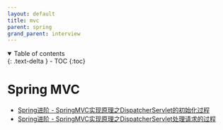 ```yaml
---
layout: default
title: mvc
parent: spring
grand_parent: interview
---
```


<details open markdown="block">
  <summary>
    Table of contents
  </summary>
  {: .text-delta }
- TOC
{:toc}
</details>

# Spring MVC


- [Spring进阶 - SpringMVC实现原理之DispatcherServlet的初始化过程](https://pdai.tech/md/spring/spring-x-framework-springmvc-source-1.html)
- [Spring进阶 - SpringMVC实现原理之DispatcherServlet处理请求的过程](https://pdai.tech/md/spring/spring-x-framework-springmvc-source-2.html)